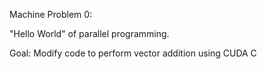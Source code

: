 Machine Problem 0:

"Hello World" of parallel programming.

Goal: Modify code to perform vector addition using CUDA C
